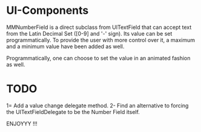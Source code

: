 UI-Components
=============

MMNumberField is a direct subclass from UITextField that can accept text from the Latin Decimal Set ([0-9] and '-' sign).
Its value can be set programmatically. To provide the user with more control over it, a maximum and a minimum value have been added as well.

Programmatically, one can choose to set the value in an animated fashion as well.

TODO
=============

1= Add a value change delegate method.
2- Find an alternative to forcing the UITextFieldDelegate to be the Number Field itself.

ENJOYYY !!!
